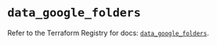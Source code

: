 # `data_google_folders`

Refer to the Terraform Registry for docs: [`data_google_folders`](https://registry.terraform.io/providers/hashicorp/google-beta/5.40.0/docs/data-sources/google_folders).
